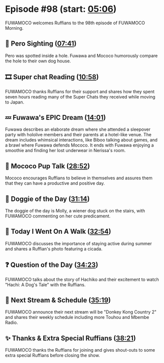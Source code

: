 # Episode #98 (start: [05:06](https://youtu.be/5qFX0nlnHIQ?t=05m06s))

FUWAMOCO welcomes Ruffians to the 98th episode of FUWAMOCO Morning.

## 👀 Pero Sighting ([07:41](https://youtu.be/5qFX0nlnHIQ?t=07m41s))

Pero was spotted inside a hole. Fuwawa and Mococo humorously compare the hole to their own dog house.

## 🎞️ Super chat Reading ([10:58](https://youtu.be/5qFX0nlnHIQ?t=10m58s))

FUWAMOCO thanks Ruffians for their support and shares how they spent seven hours reading many of the Super Chats they received while moving to Japan.

## 💤 Fuwawa's EPIC Dream ([14:01](https://youtu.be/5qFX0nlnHIQ?t=14m01s))

Fuwawa describes an elaborate dream where she attended a sleepover party with hololive members and their parents at a hotel-like venue. The dream includes whimsical interactions, like Biboo talking about games, and a brawl where Fuwawa defends Mococo. It ends with Fuwawa enjoying a smoothie and finding her lost underwear in Nerissa's room.

## 📣 Mococo Pup Talk ([28:52](https://youtu.be/5qFX0nlnHIQ?t=28m52s))

Mococo encourages Ruffians to believe in themselves and assures them that they can have a productive and positive day.

## 🐶 Doggie of the Day ([31:14](https://youtu.be/5qFX0nlnHIQ?t=31m14s))

The doggie of the day is Molly, a wiener dog stuck on the stairs, with FUWAMOCO commenting on her cute predicament.

## 🚶 Today I Went On A Walk ([32:54](https://youtu.be/5qFX0nlnHIQ?t=32m54s))

FUWAMOCO discusses the importance of staying active during summer and shares a Ruffian's photo featuring a cicada.

## ❓ Question of the Day ([34:23](https://youtu.be/5qFX0nlnHIQ?t=34m23s))

FUWAMOCO talks about the story of Hachiko and their excitement to watch "Hachi: A Dog's Tale" with the Ruffians.

## 📅 Next Stream & Schedule ([35:19](https://youtu.be/5qFX0nlnHIQ?t=35m19s))

FUWAMOCO announce their next stream will be "Donkey Kong Country 2" and shares their weekly schedule including more Touhou and Mbembe Radio.

## ✨ Thanks & Extra Special Ruffians ([38:21](https://youtu.be/5qFX0nlnHIQ?t=38m21s))

FUWAMOCO thanks the Ruffians for joining and gives shout-outs to some extra special Ruffians before closing the show.
